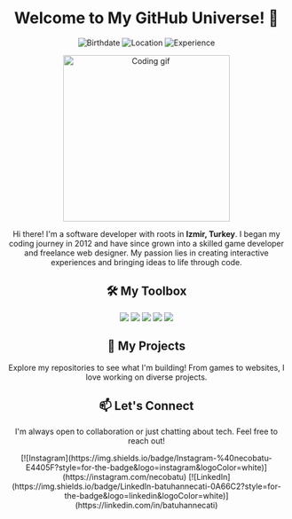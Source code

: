 <h1 align="center">Welcome to My GitHub Universe! 🌌</h1>

<p align="center">
  <img src="https://img.shields.io/badge/Born-October%2010%2C%202001-blueviolet?style=for-the-badge" alt="Birthdate">
  <img src="https://img.shields.io/badge/Location-İzmir,%20Turkey-red?style=for-the-badge" alt="Location">
  <img src="https://img.shields.io/badge/Experience-Since%202012-brightgreen?style=for-the-badge" alt="Experience">
</p>

<p align="center">
  <img src="https://i.pinimg.com/originals/eb/50/87/eb50875a68b04b0480fa929af2c7547c.gif" width="300" alt="Coding gif">
</p>

<p align="center">
  Hi there! I'm a software developer with roots in <strong>Izmir, Turkey</strong>. 
  I began my coding journey in 2012 and have since grown into a skilled game developer and freelance web designer.
  My passion lies in creating interactive experiences and bringing ideas to life through code.
</p>

<h2 align="center">🛠️ My Toolbox</h2>
<p align="center">
  <img src="https://img.shields.io/badge/Code-C%23-blue?style=for-the-badge">
  <img src="https://img.shields.io/badge/Game_Dev-Unity_3D-lightgrey?style=for-the-badge">
  <img src="https://img.shields.io/badge/Design-PSD-orange?style=for-the-badge">
  <img src="https://img.shields.io/badge/Frontend-HTML/CSS-yellow?style=for-the-badge">
  <img src="https://img.shields.io/badge/Backend-PHP-informational?style=for-the-badge">
</p>

<h2 align="center">🚀 My Projects</h2>
<p align="center">
  Explore my repositories to see what I'm building! From games to websites, I love working on diverse projects.
</p>

<h2 align="center">📫 Let's Connect</h2>
<p align="center">
  I'm always open to collaboration or just chatting about tech. Feel free to reach out!
</p>

<p align="center">
  [![Instagram](https://img.shields.io/badge/Instagram-%40necobatu-E4405F?style=for-the-badge&logo=instagram&logoColor=white)](https://instagram.com/necobatu)
  [![LinkedIn](https://img.shields.io/badge/LinkedIn-batuhannecati-0A66C2?style=for-the-badge&logo=linkedin&logoColor=white)](https://linkedin.com/in/batuhannecati)


</p>
